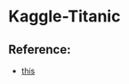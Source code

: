 # Kaggle-Titanic
## Reference:
- [this](https://www.kaggle.com/startupsci/titanic-data-science-solutions/notebook)
